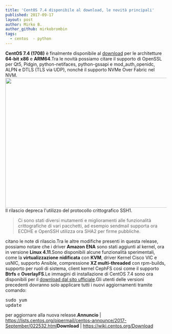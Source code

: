 ```yaml
---
title: 'CentOS 7.4 disponibile al download, le novità principali'
published: 2017-09-17
layout: post
author: Mirko B.
author_github: mirkobrombin
tags:
  - centos  - python
---
```

<strong>CentOS 7.4 (1708)</strong> è finalmente disponibile al <a href="https://wiki.centos.org/Download">download</a> per le architetture <strong>64-bit</strong> <strong>x86</strong> e <strong>ARM64</strong>.Tra le novità possiamo citare il supporto di OpenSSL per Qt5, Pidgin, python-netifaces, python-gssapi e mod_auth_openidc, ALPN e DTLS (TLS via UDP), nonché il supporto NVMe Over Fabric nel NVM.<img class="aligncenter size-full wp-image-2001 size-full wp-image-148" src="https://linuxhub.it/wordpress/wp-content/uploads/2017/09/Desktop-Install-to-Hard-Drive.png" alt="" width="720" height="405" />Il rilascio depreca l'utilizzo del protocollo crittografico SSH1.<blockquote>Ci sono stati diversi mutamenti e miglioramenti alle funzionalità crittografiche di vari pacchetti, ad esempio sendmail supporta ora ECDHE e OpenSSH utilizza ora SHA2 per firme pubbliche.</blockquote>citano le note di rilascio.Tra le altre modifiche presenti in questa release, possiamo notare che i driver <strong>Amazon</strong> <strong>ENA</strong> sono stati aggiunti al kernel, ora in versione <strong>Linux 4.11</strong>.Sono disponibili alcune funzionalità sperimentali, come la <strong>virtualizzazione</strong> <strong>nidificata</strong> con <strong>KVM</strong>, driver Kernel Cisco VIC e usNIC, supporto Ansible, compressione <strong>XZ multi-threaded</strong> con rpm-builds, supporto per ruoli di sistema, client kernel CephFS così come il supporto <strong>Btrfs</strong> e <strong>OverlayFS</strong>.Le immagini di installazione di CentOS 7.4 sono ora disponibili per il <a href="https://wiki.centos.org/Download">download dal sito ufficiale</a>.Gli utenti delle versioni precedenti dovranno solo applicare tutti i nuovi aggiornamenti tramite comando:<pre>sudo yum update</pre>per aggiornare alla nuova release.<strong>Annuncio</strong> | <a href="https://lists.centos.org/pipermail/centos-announce/2017-September/022532.html">https://lists.centos.org/pipermail/centos-announce/2017-September/022532.html</a><strong>Download</strong> | <a href="https://wiki.centos.org/Download">https://wiki.centos.org/Download</a>